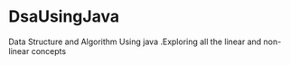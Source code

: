 # DsaUsingJava
Data Structure and Algorithm Using java .Exploring all the linear and non-linear concepts
